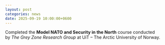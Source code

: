 ```yaml
---
layout: post
categories: news
date: 2025-09-19 10:00:00+0600
---
```


Completed the **Model NATO and Security in the North** course conducted by *The Grey Zone Research Group* at UiT – The Arctic University of Norway.

